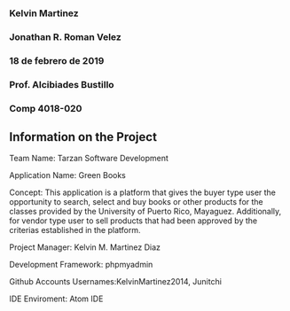 ### Kelvin Martinez
### Jonathan R. Roman Velez
### 18 de febrero de 2019 
### Prof. Alcibiades Bustillo
### Comp 4018-020

## Information on the Project

Team Name: Tarzan Software Development

Application Name: Green Books 

Concept: This application is a platform that gives the buyer type user the opportunity to search, select and buy books or other products for the classes provided by the University of Puerto Rico, Mayaguez. Additionally, for vendor type user to sell products that had been approved by the criterias established in the platform.

Project Manager: Kelvin M. Martinez Diaz

Development Framework: phpmyadmin

Github Accounts Usernames:KelvinMartinez2014, Junitchi

IDE Enviroment: Atom IDE
